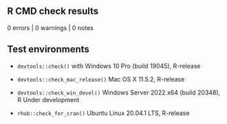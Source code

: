## R CMD check results

0 errors | 0 warnings | 0 notes

## Test environments

* `devtools::check()` with Windows 10 Pro (build 19045), R-release

* `devtools::check_mac_release()` Mac OS X 11.5.2, R-release

* `devtools::check_win_devel()` Windows Server 2022 x64 (build 20348), R Under development

* `rhub::check_for_cran()` Ubuntu Linux 20.04.1 LTS, R-release
